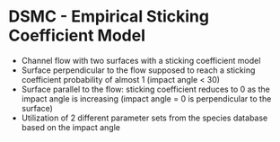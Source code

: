 # DSMC - Empirical Sticking Coefficient Model
* Channel flow with two surfaces with a sticking coefficient model
* Surface perpendicular to the flow supposed to reach a sticking coefficient probability of almost 1 (impact angle < 30)
* Surface parallel to the flow: sticking coefficient reduces to 0 as the impact angle is increasing (impact angle = 0 is perpendicular to the surface)
* Utilization of 2 different parameter sets from the species database based on the impact angle